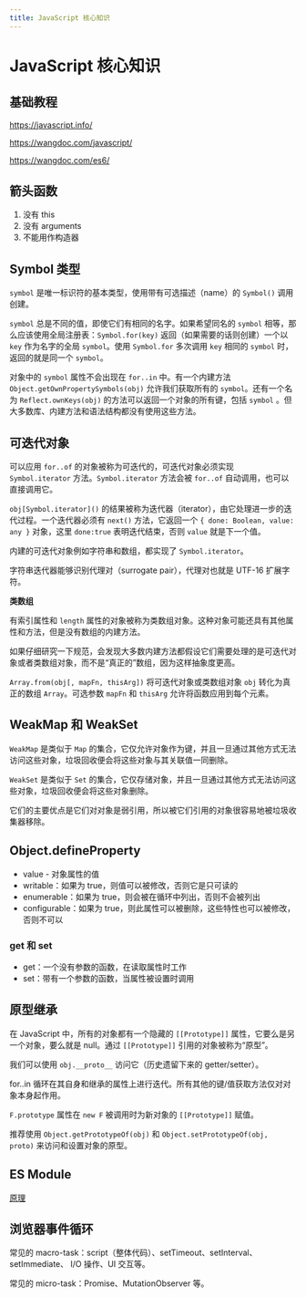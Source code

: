 ```yaml
---
title: JavaScript 核心知识
---
```


# JavaScript 核心知识

## 基础教程

https://javascript.info/

https://wangdoc.com/javascript/

https://wangdoc.com/es6/

## 箭头函数

1. 没有 this
2. 没有 arguments
3. 不能用作构造器

## Symbol 类型

`symbol` 是唯一标识符的基本类型，使用带有可选描述（name）的 `Symbol()` 调用创建。

`symbol` 总是不同的值，即使它们有相同的名字。如果希望同名的 `symbol` 相等，那么应该使用全局注册表：`Symbol.for(key)`
返回（如果需要的话则创建）一个以 `key` 作为名字的全局 `symbol`。使用 `Symbol.for` 多次调用 `key` 相同的 `symbol`
时，返回的就是同一个 `symbol`。

对象中的 `symbol` 属性不会出现在 `for..in` 中。有一个内建方法 `Object.getOwnPropertySymbols(obj)`
允许我们获取所有的 `symbol`。还有一个名为 `Reflect.ownKeys(obj)` 的方法可以返回一个对象的所有键，包括 `symbol`
。但大多数库、内建方法和语法结构都没有使用这些方法。

## 可迭代对象

可以应用 `for..of` 的对象被称为可迭代的，可迭代对象必须实现 `Symbol.iterator` 方法。`Symbol.iterator` 方法会被 `for..of`
自动调用，也可以直接调用它。

`obj[Symbol.iterator]()` 的结果被称为迭代器（iterator），由它处理进一步的迭代过程。一个迭代器必须有 `next()`
方法，它返回一个 `{ done: Boolean, value: any }` 对象，这里 `done:true` 表明迭代结束，否则 `value` 就是下一个值。

内建的可迭代对象例如字符串和数组，都实现了 `Symbol.iterator`。

字符串迭代器能够识别代理对（surrogate pair），代理对也就是 UTF-16 扩展字符。

**类数组**

有索引属性和 `length` 属性的对象被称为类数组对象。这种对象可能还具有其他属性和方法，但是没有数组的内建方法。

如果仔细研究一下规范，会发现大多数内建方法都假设它们需要处理的是可迭代对象或者类数组对象，而不是“真正的”数组，因为这样抽象度更高。

`Array.from(obj[, mapFn, thisArg])` 将可迭代对象或类数组对象 `obj` 转化为真正的数组 `Array`。可选参数 `mapFn`
和 `thisArg` 允许将函数应用到每个元素。

## WeakMap 和 WeakSet

`WeakMap` 是类似于 `Map` 的集合，它仅允许对象作为键，并且一旦通过其他方式无法访问这些对象，垃圾回收便会将这些对象与其关联值一同删除。

`WeakSet` 是类似于 `Set` 的集合，它仅存储对象，并且一旦通过其他方式无法访问这些对象，垃圾回收便会将这些对象删除。

它们的主要优点是它们对对象是弱引用，所以被它们引用的对象很容易地被垃圾收集器移除。

## Object.defineProperty

- value - 对象属性的值
- writable：如果为 true，则值可以被修改，否则它是只可读的
- enumerable：如果为 true，则会被在循环中列出，否则不会被列出
- configurable：如果为 true，则此属性可以被删除，这些特性也可以被修改，否则不可以

### get 和 set

- get：一个没有参数的函数，在读取属性时工作
- set：带有一个参数的函数，当属性被设置时调用

## 原型继承

在 JavaScript 中，所有的对象都有一个隐藏的 `[[Prototype]]` 属性，它要么是另一个对象，要么就是 null。通过 `[[Prototype]]` 引用的对象被称为“原型”。

我们可以使用 `obj.__proto__` 访问它（历史遗留下来的 getter/setter）。

for..in 循环在其自身和继承的属性上进行迭代。所有其他的键/值获取方法仅对对象本身起作用。

`F.prototype` 属性在 `new F` 被调用时为新对象的 `[[Prototype]]` 赋值。

推荐使用 `Object.getPrototypeOf(obj)` 和 `Object.setPrototypeOf(obj, proto)` 来访问和设置对象的原型。

## ES Module

[原理](http://www.wawow.xyz/#/md-render?bid=40)

## 浏览器事件循环

常见的 macro-task：script（整体代码）、setTimeout、setInterval、 setImmediate、 I/O 操作、UI 交互等。

常见的 micro-task：Promise、MutationObserver 等。
